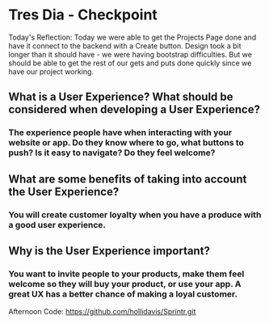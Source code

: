 # Tres Dia - Checkpoint

Today's Reflection: Today we were able to get the Projects Page done and have it connect to the backend with a Create button.  Design took a bit longer than it should have - we were having bootstrap difficulties.  But we should be able to get the rest of our gets and puts done quickly since we have our project working.  


## What is a User Experience? What should be considered when developing a User Experience?

### The experience people have when interacting with your website or app.  Do they know where to go, what buttons to push?  Is it easy to navigate?  Do they feel welcome?

## What are some benefits of taking into account the User Experience?
### You will create customer loyalty when you have a produce with a good user experience.  

## Why is the User Experience important?

### You want to invite people to your products, make them feel welcome so they will buy your product, or use your app.  A great UX has a better chance of making a loyal customer.

Afternoon Code: https://github.com/hollidavis/Sprintr.git